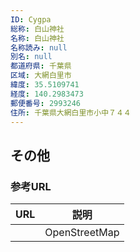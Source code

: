 ```yaml
---
ID: Cygpa
総称: 白山神社
名称: 白山神社
名称読み: null
別名: null
都道府県: 千葉県
区域: 大網白里市
緯度: 35.5109741
経度: 140.2983473
郵便番号: 2993246
住所: 千葉県大網白里市小中７４４
---
```


## その他

### 参考URL

| URL | 説明          |
| --- | ------------- |
|     | OpenStreetMap |
